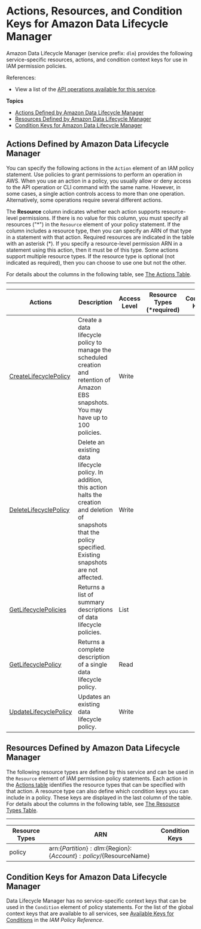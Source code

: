 # Actions, Resources, and Condition Keys for Amazon Data Lifecycle Manager<a name="list_amazondatalifecyclemanager"></a>

Amazon Data Lifecycle Manager \(service prefix: `dlm`\) provides the following service\-specific resources, actions, and condition context keys for use in IAM permission policies\.

References:
+ View a list of the [API operations available for this service](https://docs.aws.amazon.com/dlm/latest/APIReference/)\.

**Topics**
+ [Actions Defined by Amazon Data Lifecycle Manager](#amazondatalifecyclemanager-actions-as-permissions)
+ [Resources Defined by Amazon Data Lifecycle Manager](#amazondatalifecyclemanager-resources-for-iam-policies)
+ [Condition Keys for Amazon Data Lifecycle Manager](#amazondatalifecyclemanager-policy-keys)

## Actions Defined by Amazon Data Lifecycle Manager<a name="amazondatalifecyclemanager-actions-as-permissions"></a>

You can specify the following actions in the `Action` element of an IAM policy statement\. Use policies to grant permissions to perform an operation in AWS\. When you use an action in a policy, you usually allow or deny access to the API operation or CLI command with the same name\. However, in some cases, a single action controls access to more than one operation\. Alternatively, some operations require several different actions\.

The **Resource** column indicates whether each action supports resource\-level permissions\. If there is no value for this column, you must specify all resources \("\*"\) in the `Resource` element of your policy statement\. If the column includes a resource type, then you can specify an ARN of that type in a statement with that action\. Required resources are indicated in the table with an asterisk \(\*\)\. If you specify a resource\-level permission ARN in a statement using this action, then it must be of this type\. Some actions support multiple resource types\. If the resource type is optional \(not indicated as required\), then you can choose to use one but not the other\.

For details about the columns in the following table, see [The Actions Table](reference_policies_actions-resources-contextkeys.md#actions_table)\.


****  

| Actions | Description | Access Level | Resource Types \(\*required\) | Condition Keys | Dependent Actions | 
| --- | --- | --- | --- | --- | --- | 
|   [ CreateLifecyclePolicy ](https://docs.aws.amazon.com/dlm/latest/APIReference/API_CreateLifecyclePolicy.html)  | Create a data lifecycle policy to manage the scheduled creation and retention of Amazon EBS snapshots\. You may have up to 100 policies\. | Write |  |  |  | 
|   [ DeleteLifecyclePolicy ](https://docs.aws.amazon.com/dlm/latest/APIReference/API_DeleteLifecyclePolicy.html)  | Delete an existing data lifecycle policy\. In addition, this action halts the creation and deletion of snapshots that the policy specified\. Existing snapshots are not affected\. | Write |  |  |  | 
|   [ GetLifecyclePolicies ](https://docs.aws.amazon.com/dlm/latest/APIReference/API_GetLifecyclePolicies.html)  | Returns a list of summary descriptions of data lifecycle policies\. | List |  |  |  | 
|   [ GetLifecyclePolicy ](https://docs.aws.amazon.com/dlm/latest/APIReference/API_GetLifecyclePolicy.html)  | Returns a complete description of a single data lifecycle policy\. | Read |  |  |  | 
|   [ UpdateLifecyclePolicy ](https://docs.aws.amazon.com/dlm/latest/APIReference/API_UpdateLifecyclePolicy.html)  | Updates an existing data lifecycle policy\. | Write |  |  |  | 

## Resources Defined by Amazon Data Lifecycle Manager<a name="amazondatalifecyclemanager-resources-for-iam-policies"></a>

The following resource types are defined by this service and can be used in the `Resource` element of IAM permission policy statements\. Each action in the [Actions table](#amazondatalifecyclemanager-actions-as-permissions) identifies the resource types that can be specified with that action\. A resource type can also define which condition keys you can include in a policy\. These keys are displayed in the last column of the table\. For details about the columns in the following table, see [The Resource Types Table](reference_policies_actions-resources-contextkeys.md#resources_table)\.


****  

| Resource Types | ARN | Condition Keys | 
| --- | --- | --- | 
|   policy  |  arn:$\{Partition\}:dlm:$\{Region\}:$\{Account\}:policy/$\{ResourceName\}  |  | 

## Condition Keys for Amazon Data Lifecycle Manager<a name="amazondatalifecyclemanager-policy-keys"></a>

Data Lifecycle Manager has no service\-specific context keys that can be used in the `Condition` element of policy statements\. For the list of the global context keys that are available to all services, see [Available Keys for Conditions](reference_policies_condition-keys.html#AvailableKeys) in the *IAM Policy Reference*\.